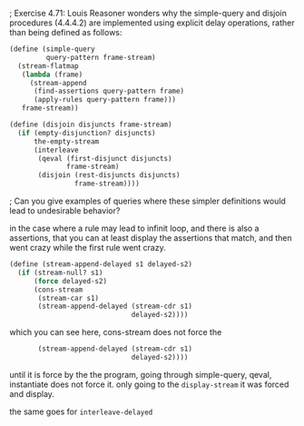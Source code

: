 ; Exercise 4.71: Louis Reasoner wonders why the simple-query and disjoin procedures (4.4.4.2) are implemented using explicit delay operations, rather than being defined as follows:

```scheme
(define (simple-query 
         query-pattern frame-stream)
  (stream-flatmap
   (lambda (frame)
     (stream-append
      (find-assertions query-pattern frame)
      (apply-rules query-pattern frame)))
   frame-stream))

(define (disjoin disjuncts frame-stream)
  (if (empty-disjunction? disjuncts)
      the-empty-stream
      (interleave
       (qeval (first-disjunct disjuncts)
              frame-stream)
       (disjoin (rest-disjuncts disjuncts)
                frame-stream))))
```

; Can you give examples of queries where these simpler definitions would lead to undesirable behavior?


in the case where a rule may lead to infinit loop, and there is also a assertions,
that you can at least display the assertions that match, and then went crazy while the first rule went crazy.

```scheme
(define (stream-append-delayed s1 delayed-s2)
  (if (stream-null? s1)
      (force delayed-s2)
      (cons-stream
       (stream-car s1)
       (stream-append-delayed (stream-cdr s1)
                              delayed-s2))))
```
which you can see here, cons-stream does not force the
```scheme
       (stream-append-delayed (stream-cdr s1)
                              delayed-s2))))
```
until it is force by the the program,
going through simple-query, qeval, instantiate does not force it.
only going to the `display-stream` it was forced and display.

the same goes for `interleave-delayed`

